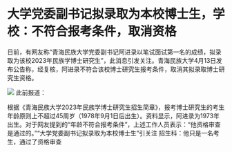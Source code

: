 # 大学党委副书记拟录取为本校博士生，学校：不符合报考条件，取消资格

日前，有网友称“青海民族大学党委副书记阿进录以笔试面试第一名的成绩，拟录取为该校2023年民族学博士研究生”，此消息引发关注。青海民族大学4月13日发布公告称，经复核，阿进录不符合该校博士研究生报考条件，取消其拟录取博士研究生资格。

![](https://inews.gtimg.com/om_bt/O2L3P4H134ALWN8lG_LXm2LAU1TwW5PV_HIbiFzL5Z7zgAA/1000)
此前报道：

根据《青海民族大学2023年民族学博士研究生招生简章》，报考博士研究生的考生年龄原则上不超过45周岁（1978年9月1日后出生）。资料显示，阿进录为1973年出生。对于网友提到的“年龄不符合报考条件”，上述工作人员表示：“他资格审查是通过的。”“大学党委副书记拟录取为本校博士生”引关注
招生科：他只是一名考生，通过了资格审查

